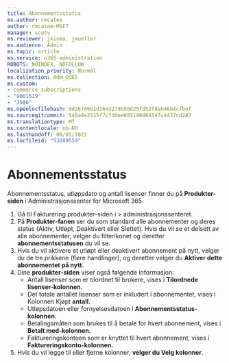 ```yaml
---
title: Abonnementsstatus
ms.author: cmcatee
author: cmcatee-MSFT
manager: scotv
ms.reviewer: jkinma, jmueller
ms.audience: Admin
ms.topic: article
ms.service: o365-administration
ROBOTS: NOINDEX, NOFOLLOW
localization_priority: Normal
ms.collection: Adm_O365
ms.custom:
- commerce_subscriptions
- "9001519"
- "3586"
ms.openlocfilehash: 9d26786b1d1643278b50d25fd52f8eb46b4cfbef
ms.sourcegitcommit: 540a4e2515f7cfddee65519046454fc4437cd287
ms.translationtype: MT
ms.contentlocale: nb-NO
ms.lasthandoff: 08/01/2021
ms.locfileid: "53689559"
---
```

# <a name="subscription-status"></a>Abonnementsstatus

Abonnementsstatus, utløpsdato og antall lisenser finner du på **Produkter-siden** i Administrasjonssenter for Microsoft 365.

1. Gå til Fakturering produkter-siden i   >  [](https://go.microsoft.com/fwlink/p/?linkid=842054) administrasjonssenteret.
2. På **Produkter-fanen** ser du som standard alle abonnementer og deres status (Aktiv, Utløpt, Deaktivert eller Slettet). Hvis du vil se et delsett av alle abonnementer, velger du filterikonet og deretter **abonnementsstatusen** du vil se.
3. Hvis du vil aktivere et utløpt eller deaktivert abonnement på nytt, velger du de tre prikkene (flere handlinger), og deretter velger du **Aktiver dette abonnementet på nytt**.
4. Dine **produkter-siden** viser også følgende informasjon:
    - Antall lisenser som er tilordnet til brukere, vises i **Tilordnede lisenser-kolonnen.**
    - Det totale antallet lisenser som er inkludert i abonnementet, vises i Kolonnen Kjøpt **antall.**
    - Utløpsdatoen eller fornyelsesdatoen i **Abonnementsstatus-kolonnen.**
    - Betalingsmåten som brukes til å betale for hvert abonnement, vises i **Betalt med-kolonnen.**
    - Faktureringskontoen som er knyttet til hvert abonnement, vises i **Faktureringskonto-kolonnen.**
5. Hvis du vil legge til eller fjerne kolonner, **velger du Velg kolonner**.